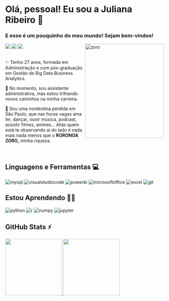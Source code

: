 
 # Olá, pessoal! Eu sou a Juliana Ribeiro  🎇
### E esse é um pouquinho do meu mundo!  Sejam bem-vindos!

</div>
 

<img align="right"  width="250" height="300cm"  alt="zoro" src="https://media.giphy.com/media/v1.Y2lkPTc5MGI3NjExbW9lNGd3aHh2MDJhcTYwZGwwaDNlazM2ZzVrNng1OWV4ZWV5ZGp4YiZlcD12MV9pbnRlcm5hbF9naWZfYnlfaWQmY3Q9Zw/vpHnQnilWEoR6lrLFY/giphy.gif"/> 
 <div>
<a href="https://www.linkedin.com/in/julianasouzaribeiro/"_blank"><img loading="lazy" src="https://img.shields.io/badge/-LinkedIn-%230077B5?style=for-the-badge&logo=linkedin&logoColor=white" target="_blank"></a>
<a href="https://www.instagram.com/eujusr_/" target="_blank"><img loading="lazy" src="https://img.shields.io/badge/-Instagram-%23E4405F?style=for-the-badge&logo=instagram&logoColor=white" target="_blank"></a><a href = "mailto:eujusr@gmail.com" ></a>
<a href="https://www.linkedin.com/in/julianasouzaribeiro/" target="_blank"><img loading="lazy" src="https://img.shields.io/badge/Gmail-D14836?style=for-the-badge&logo=gmail&logoColor=white" target="_blank"></a>
</div>          

<br> 
</div>

✨ Tenho 27 anos, formada em Administração e com pós-graduação em Gestão de Big Data Business Analytics.
</div>

</div>

🚀 No momento, sou assistente administrativa, mas estou trilhando novos caminhos na minha carreira.

 </div>
 
🌵 Sou uma nordestina perdida em São Paulo, que nas horas vagas ama ler, dançar, ouvir música, podcast, assistir filmes, animes... Aliás quem está te observando aí do lado é nada mais nada menos que o **RORONOA ZORO,** minha riqueza.

</div>

 <br> 

 
 ## Linguagens e Ferramentas 💻

<div style="display: inline">
  <img align="center" alt="mysql" src="https://img.shields.io/badge/MySQL-005C84?style=for-the-badge&logo=mysql&logoColor=white" />
  <img align="center" alt="visualstudiocode" src="https://img.shields.io/badge/Visual%20Studio%20Code-0078d7.svg?style=for-the-badge&logo=visual-studio-code&logoColor=white" />
  <img align="center" alt="powerbi" src="https://img.shields.io/badge/power_bi-F2C811?style=for-the-badge&logo=powerbi&logoColor=white" />
  <img align="center" alt="microsoftoffice" src="https://img.shields.io/badge/Microsoft_Office-D83B01?style=for-the-badge&logo=microsoft-office&logoColor=white" />
  <img align="center" alt="excel" src="https://img.shields.io/badge/Microsoft_Excel-217346?style=for-the-badge&logo=microsoft-excel&logoColor=white" />
  <img align="center" alt="git" src="https://img.shields.io/badge/git-%23F05033.svg?style=for-the-badge&logo=git&logoColor=white" />
 
</div><br/>

 ## Estou Aprendendo 👩‍💻
   
 <div style="display: inline">
  <img align="center" alt="python" src="https://img.shields.io/badge/Python-3776AB?style=for-the-badge&logo=python&logoColor=white" />
  <img align="center" alt="r" src="https://img.shields.io/badge/R-276DC3?style=for-the-badge&logo=r&logoColor=white" />         
  <img align="center" alt="numpy" src="https://img.shields.io/badge/Numpy-777BB4?style=for-the-badge&logo=numpy&logoColor=white" />
  <img align="center" alt="jupyter" src="https://img.shields.io/badge/Jupyter-F37626.svg?&style=for-the-badge&logo=Jupyter&logoColor=white" />       

</div><br/>
       

          
## GitHub  Stats ⚡

<div>  
<a href="https://github.com/eujusr">
<img height="180cm" src="https://github-readme-stats.vercel.app/api?username=eujusr&show_icons=true&theme=tokyonight&include_all_commits=true&count_private=true"/>
<img height="180cm" src="https://github-readme-stats.vercel.app/api/top-langs/?username=eujusr&layout=compact&langs_count=16&theme=tokyonight"/>

<div>

